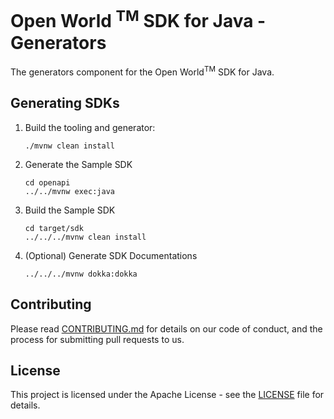 # Open World <sup>TM</sup> SDK for Java - Generators
The generators component for the Open World<sup>TM</sup> SDK for Java.

## Generating SDKs





1. Build the tooling and generator:
    ```
    ./mvnw clean install
    ```
2. Generate the Sample SDK
    ```
   cd openapi
    ../../mvnw exec:java
    ```
3. Build the Sample SDK
    ```
    cd target/sdk
    ../../../mvnw clean install
    ```

4. (Optional) Generate SDK Documentations
   ```
   ../../../mvnw dokka:dokka
   ```

## Contributing

Please read [CONTRIBUTING.md](CONTRIBUTING.md) for details on our code of conduct, and the process for submitting pull requests to us.

## License
This project is licensed under the Apache License - see the [LICENSE](LICENSE) file for details.
